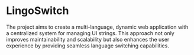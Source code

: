 # LingoSwitch
The project aims to create a multi-language, dynamic web application with a centralized system for managing UI strings. This approach not only improves maintainability and scalability but also enhances the user experience by providing seamless language switching capabilities.
